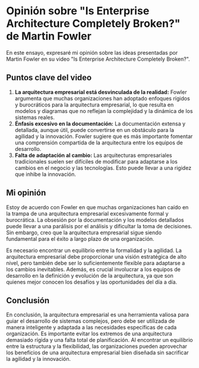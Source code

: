 # Opinión sobre "Is Enterprise Architecture Completely Broken?" de Martin Fowler

En este ensayo, expresaré mi opinión sobre las ideas presentadas por Martin Fowler en su video "Is Enterprise Architecture Completely Broken?".

## Puntos clave del video

1. **La arquitectura empresarial está desvinculada de la realidad:** Fowler argumenta que muchas organizaciones han adoptado enfoques rígidos y burocráticos para la arquitectura empresarial, lo que resulta en modelos y diagramas que no reflejan la complejidad y la dinámica de los sistemas reales.
2. **Énfasis excesivo en la documentación:** La documentación extensa y detallada, aunque útil, puede convertirse en un obstáculo para la agilidad y la innovación. Fowler sugiere que es más importante fomentar una comprensión compartida de la arquitectura entre los equipos de desarrollo.
3. **Falta de adaptación al cambio:** Las arquitecturas empresariales tradicionales suelen ser difíciles de modificar para adaptarse a los cambios en el negocio y las tecnologías. Esto puede llevar a una rigidez que inhibe la innovación.

## Mi opinión

Estoy de acuerdo con Fowler en que muchas organizaciones han caído en la trampa de una arquitectura empresarial excesivamente formal y burocrática. La obsesión por la documentación y los modelos detallados puede llevar a una parálisis por el análisis y dificultar la toma de decisiones. Sin embargo, creo que la arquitectura empresarial sigue siendo fundamental para el éxito a largo plazo de una organización. 

Es necesario encontrar un equilibrio entre la formalidad y la agilidad. La arquitectura empresarial debe proporcionar una visión estratégica de alto nivel, pero también debe ser lo suficientemente flexible para adaptarse a los cambios inevitables. Además, es crucial involucrar a los equipos de desarrollo en la definición y evolución de la arquitectura, ya que son quienes mejor conocen los desafíos y las oportunidades del día a día.

## Conclusión

En conclusión, la arquitectura empresarial es una herramienta valiosa para guiar el desarrollo de sistemas complejos, pero debe ser utilizada de manera inteligente y adaptada a las necesidades específicas de cada organización. Es importante evitar los extremos de una arquitectura demasiado rígida y una falta total de planificación. Al encontrar un equilibrio entre la estructura y la flexibilidad, las organizaciones pueden aprovechar los beneficios de una arquitectura empresarial bien diseñada sin sacrificar la agilidad y la innovación.